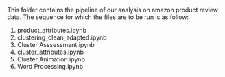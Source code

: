 This folder contains the pipeline of our analysis on amazon product review data.
The sequence for which the files are to be run is as follow:
1. product_attributes.ipynb	
2. clustering_clean_adapted.ipynb
3. Cluster Asssessment.ipynb
4. cluster_attributes.ipynb
5. Cluster Animation.ipynb
6. Word Processing.ipynb	
